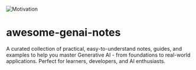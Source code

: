 ![Motivation](https://github.com/user-attachments/assets/fe009e29-c632-4e41-a78d-f3f2211f01b0)

# awesome-genai-notes
A curated collection of practical, easy-to-understand notes, guides, and examples to help you master Generative AI - from foundations to real-world applications. Perfect for learners, developers, and AI enthusiasts.
